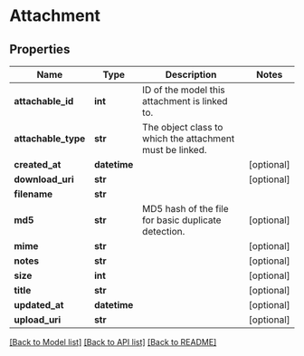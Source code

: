 # Attachment

## Properties
Name | Type | Description | Notes
------------ | ------------- | ------------- | -------------
**attachable_id** | **int** | ID of the model this attachment is linked to. | 
**attachable_type** | **str** | The object class to which the attachment must be linked. | 
**created_at** | **datetime** |  | [optional] 
**download_uri** | **str** |  | [optional] 
**filename** | **str** |  | 
**md5** | **str** | MD5 hash of the file for basic duplicate detection. | [optional] 
**mime** | **str** |  | [optional] 
**notes** | **str** |  | [optional] 
**size** | **int** |  | [optional] 
**title** | **str** |  | [optional] 
**updated_at** | **datetime** |  | [optional] 
**upload_uri** | **str** |  | [optional] 

[[Back to Model list]](../README.md#documentation-for-models) [[Back to API list]](../README.md#documentation-for-api-endpoints) [[Back to README]](../README.md)



